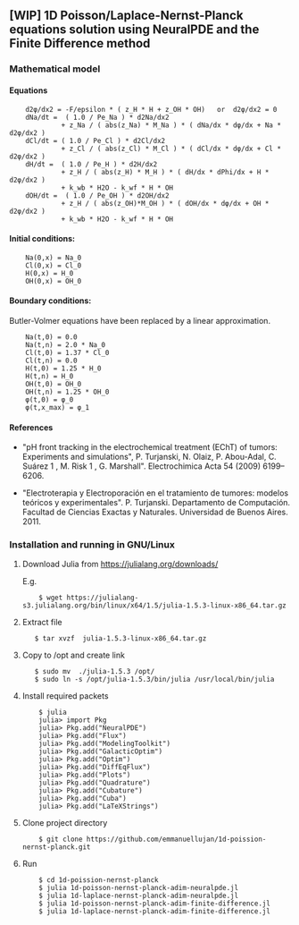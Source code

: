 ## [WIP] 1D Poisson/Laplace-Nernst-Planck equations solution using NeuralPDE and the Finite Difference method


###   Mathematical model


####   Equations
        d2φ/dx2 = -F/epsilon * ( z_H * H + z_OH * OH)   or  d2φ/dx2 = 0 
        dNa/dt =  ( 1.0 / Pe_Na ) * d2Na/dx2 
                 + z_Na / ( abs(z_Na) * M_Na ) * ( dNa/dx * dφ/dx + Na * d2φ/dx2 )
        dCl/dt = ( 1.0 / Pe_Cl ) * d2Cl/dx2
                 + z_Cl / ( abs(z_Cl) * M_Cl ) * ( dCl/dx * dφ/dx + Cl * d2φ/dx2 )
        dH/dt =  ( 1.0 / Pe_H ) * d2H/dx2 
                 + z_H / ( abs(z_H) * M_H ) * ( dH/dx * dPhi/dx + H * d2φ/dx2 )
                 + k_wb * H2O - k_wf * H * OH
        dOH/dt =  ( 1.0 / Pe_OH ) * d2OH/dx2 
                 + z_H / ( abs(z_OH)*M_OH ) * ( dOH/dx * dφ/dx + OH * d2φ/dx2 )
                 + k_wb * H2O - k_wf * H * OH

#### Initial conditions:
        Na(0,x) = Na_0
        Cl(0,x) = Cl_0
        H(0,x) = H_0
        OH(0,x) = OH_0

#### Boundary conditions:

Butler-Volmer equations have been replaced by a linear approximation.

        Na(t,0) = 0.0
        Na(t,n) = 2.0 * Na_0
        Cl(t,0) = 1.37 * Cl_0
        Cl(t,n) = 0.0
        H(t,0) = 1.25 * H_0
        H(t,n) = H_0
        OH(t,0) = OH_0
        OH(t,n) = 1.25 * OH_0
        φ(t,0) = φ_0
        φ(t,x_max) = φ_1
        
#### References 

- "pH front tracking in the electrochemical treatment (EChT) of tumors: Experiments and simulations", 
P. Turjanski, N. Olaiz, P. Abou-Adal, C. Suárez 1 , M. Risk 1 , G. Marshall". Electrochimica Acta 54 (2009) 6199–6206.

- "Electroterapia y Electroporación en el tratamiento de tumores: modelos teóricos y experimentales". P. Turjanski. Departamento de Computación. Facultad de Ciencias Exactas y Naturales. Universidad de Buenos Aires. 2011.

        
### Installation and running in GNU/Linux

1) Download Julia from https://julialang.org/downloads/

    E.g.
    ```
        $ wget https://julialang-s3.julialang.org/bin/linux/x64/1.5/julia-1.5.3-linux-x86_64.tar.gz
     ```
2) Extract file
     ```
        $ tar xvzf  julia-1.5.3-linux-x86_64.tar.gz
     ```
3) Copy to /opt and create link
     ```
        $ sudo mv  ./julia-1.5.3 /opt/
        $ sudo ln -s /opt/julia-1.5.3/bin/julia /usr/local/bin/julia
     ```
4) Install required packets
    ```
        $ julia
        julia> import Pkg
        julia> Pkg.add("NeuralPDE")
        julia> Pkg.add("Flux")
        julia> Pkg.add("ModelingToolkit")
        julia> Pkg.add("GalacticOptim")
        julia> Pkg.add("Optim")
        julia> Pkg.add("DiffEqFlux")
        julia> Pkg.add("Plots")
        julia> Pkg.add("Quadrature")
        julia> Pkg.add("Cubature")
        julia> Pkg.add("Cuba")
        julia> Pkg.add("LaTeXStrings")
    ```
     
4) Clone project directory
    ```
        $ git clone https://github.com/emmanuellujan/1d-poission-nernst-planck.git
     ```

4) Run
    ```
        $ cd 1d-poission-nernst-planck
        $ julia 1d-poisson-nernst-planck-adim-neuralpde.jl
        $ julia 1d-laplace-nernst-planck-adim-neuralpde.jl
        $ julia 1d-poisson-nernst-planck-adim-finite-difference.jl
        $ julia 1d-laplace-nernst-planck-adim-finite-difference.jl
    ```
